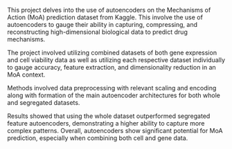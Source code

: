 This project delves into the use of autoencoders on the Mechanisms of Action (MoA) prediction dataset from Kaggle. This involve the use of autoencoders to gauge their ability in capturing, compressing, and reconstructing high-dimensional biological data to predict drug mechanisms. 

The project involved utilizing combined datasets of both gene expression and cell viability data as well as utilizing each respective dataset individually to gauge accuracy, feature extraction, and dimensionality reduction in an MoA context.

Methods involved data preprocessing with relevant scaling and encoding along with formation of the main autoencoder architectures for both whole and segregated datasets.

Results showed that using the whole dataset outperformed segregated feature autoencoders, demonstrating a higher ability to capture more complex patterns. Overall, autoencoders show significant potential for MoA prediction, especially when combining both cell and gene data.